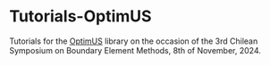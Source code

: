 # Tutorials-OptimUS
Tutorials for the [OptimUS](https://github.com/optimuslib/optimus) library on the occasion of the 3rd Chilean Symposium on Boundary Element Methods, 8th of November, 2024.
